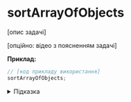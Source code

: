 # sortArrayOfObjects

[опис задачі]

[опційно: відео з поясненням задачі]

**Приклад:**

```js
// [код прикладу використання]
sortArrayOfObjects;
```

<details>
  <summary>Підказка</summary>

---

  [текст підказки]
</details>